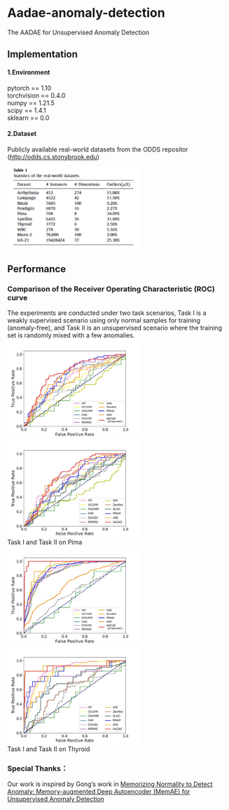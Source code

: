 # Aadae-anomaly-detection
The AADAE for Unsupervised Anomaly Detection
## Implementation 
#### 1.Environment  
pytorch == 1.10  
torchvision == 0.4.0  
numpy == 1.21.5  
scipy == 1.4.1  
sklearn == 0.0  

#### 2.Dataset  
Publicly available real-world datasets from the ODDS repositor (http://odds.cs.stonybrook.edu)  

<img src="https://github.com/zjiaqi725/Aadae-anomaly-detection/blob/main/datasets/dataset%20information.jpg" width="300" >

## Performance
### Comparison of the Receiver Operating Characteristic (ROC) curve
The experiments are conducted under two task scenarios, Task I is a weakly supervised scenario using only normal samples for training (anomaly-free), and Task II is an unsupervised scenario where the training set is randomly mixed with a few anomalies.  
<img src="https://github.com/zjiaqi725/Aadae-anomaly-detection/blob/main/results/roccurve_pima_task1.jpg" width="300" ><img src="https://github.com/zjiaqi725/Aadae-anomaly-detection/blob/main/results/roccurve_pima_task2.jpg" width="300" >  
Task I and Task II on Pima  
<img src="https://github.com/zjiaqi725/Aadae-anomaly-detection/blob/main/results/roccurve_thyroid_task1.jpg" width="300" ><img src="https://github.com/zjiaqi725/Aadae-anomaly-detection/blob/main/results/roccurve_thyroid_task2.jpg" width="300" >  
Task I and Task II on Thyroid 
### Special Thanks：
Our work is inspired by Gong’s work in [Memorizing Normality to Detect Anomaly: Memory-augmented Deep Autoencoder (MemAE) for Unsupervised Anomaly Detection](https://donggong1.github.io/anomdec-memae)
